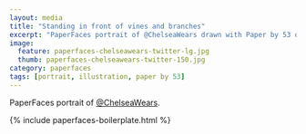 ```yaml
---
layout: media
title: "Standing in front of vines and branches"
excerpt: "PaperFaces portrait of @ChelseaWears drawn with Paper by 53 on an iPad."
image: 
  feature: paperfaces-chelseawears-twitter-lg.jpg
  thumb: paperfaces-chelseawears-twitter-150.jpg
category: paperfaces
tags: [portrait, illustration, paper by 53]
---
```


PaperFaces portrait of [@ChelseaWears](http://twitter.com/ChelseaWears).

{% include paperfaces-boilerplate.html %}